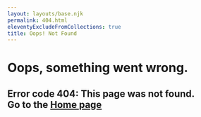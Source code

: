 ```yaml
---
layout: layouts/base.njk
permalink: 404.html
eleventyExcludeFromCollections: true
title: Oops! Not Found
---
```

<div class="hero">
  <h1 class="h1 text-center text-secondary font-sans font-bold py-4">
    Oops, something went wrong.

  </h1>
  <h2 class="h2 text-center mx-0 lg:mx-44 py-4">
    Error code 404: This page was not found.<br/>
    Go to the <a class="underline text-info" href="/">Home page</a>
  </h2>

</div>



